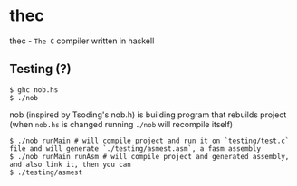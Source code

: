 # thec

thec - `The C` compiler written in haskell

## Testing (?)

```console
$ ghc nob.hs
$ ./nob
```

nob (inspired by Tsoding's nob.h) is building program that rebuilds project (when `nob.hs` is changed running `./nob` will recompile itself)

```console
$ ./nob runMain # will compile project and run it on `testing/test.c` file and will generate `./testing/asmest.asm`, a fasm assembly
$ ./nob runMain runAsm # will compile project and generated assembly, and also link it, then you can
$ ./testing/asmest
```
